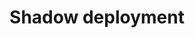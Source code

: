 ---
title: Shadow deployment
creation_date: 2023-01-21
tags:
	- DeploymentStrategy
	- IT
	- CICD
	- CSM
	- DevOps
	- ToBeDiscovered
---